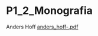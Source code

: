 # P1_2_Monografia
Anders Hoff
[anders_hoff-.pdf](https://github.com/crisellingsvoll/P1_2_Monografia/files/7257595/anders_hoff-.pdf)
